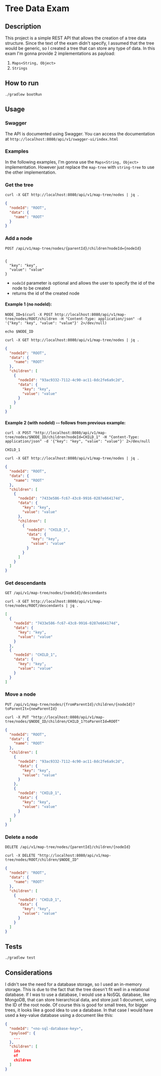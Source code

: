 # Tree Data Exam

## Description

This project is a simple REST API that allows the creation of a tree data structure.
Since the text of the exam didn't specify, I assumed that the tree would be generic, so I created a
tree that can store any type of data.
In this exam I'm gonna provide 2 implementations as payload:

1. `Maps<String, Object>`
2. `Strings`

## How to run

`./gradlew bootRun`

## Usage

### Swagger

The API is documented using Swagger. You can access the documentation at
`http://localhost:8080/api/v1/swagger-ui/index.html`

### Examples

In the following examples, I'm gonna use the `Maps<String, Object>` implementation. However just
replace the `map-tree` with `string-tree` to use the other implementation.

### Get the tree

```shell
curl -X GET http://localhost:8080/api/v1/map-tree/nodes | jq .
```

```json
{
  "nodeId": "ROOT",
  "data": {
    "name": "ROOT"
  }
}
```

### Add a node

```
POST /api/v1/map-tree/nodes/{parentId}/children?nodeId={nodeId}


{
  "key": "key",
  "value": "value"
}
```

- `nodeId` parameter is optional and allows the user to specify the id of the node to be created
- returns the id of the created node

#### Example 1 (no nodeId):

```shell
NODE_ID=$(curl -X POST http://localhost:8080/api/v1/map-tree/nodes/ROOT/children -H "Content-Type: application/json" -d '{"key": "key", "value": "value"}' 2>/dev/null)
```

```shell
echo $NODE_ID
```

```shell
curl -X GET http://localhost:8080/api/v1/map-tree/nodes | jq .
```

```json
{
  "nodeId": "ROOT",
  "data": {
    "name": "ROOT"
  },
  "children": [
    {
      "nodeId": "93ac9332-7112-4c90-ac11-8dc2fe6a9c2d",
      "data": {
        "key": "key",
        "value": "value"
      }
    }
  ]
}
```

#### Example 2 (with nodeId) -- follows from previous example:

```shell
curl -X POST "http://localhost:8080/api/v1/map-tree/nodes/$NODE_ID/children?nodeId=CHILD_1" -H "Content-Type: application/json" -d '{"key": "key", "value": "value"}' 2>/dev/null
```

```
CHILD_1
```

```shell
curl -X GET http://localhost:8080/api/v1/map-tree/nodes | jq .
```

```json
{
  "nodeId": "ROOT",
  "data": {
    "name": "ROOT"
  },
  "children": [
    {
      "nodeId": "7433e586-fc67-43c8-9916-0287e664174d",
      "data": {
        "key": "key",
        "value": "value"
      },
      "children": [
        {
          "nodeId": "CHILD_1",
          "data": {
            "key": "key",
            "value": "value"
          }
        }
      ]
    }
  ]
}
```

### Get descendants

`GET /api/v1/map-tree/nodes/{nodeId}/descendants`

```shell
curl -X GET http://localhost:8080/api/v1/map-tree/nodes/ROOT/descendants | jq .
```

```json
[
  {
    "nodeId": "7433e586-fc67-43c8-9916-0287e664174d",
    "data": {
      "key": "key",
      "value": "value"
    }
  },
  {
    "nodeId": "CHILD_1",
    "data": {
      "key": "key",
      "value": "value"
    }
  }
]
```

### Move a node

`PUT /api/v1/map-tree/nodes/{fromParentId}/children/{nodeId}?toParentIt={newParentId}`

```shell
curl -X PUT "http://localhost:8080/api/v1/map-tree/nodes/$NODE_ID/children/CHILD_1?toParentId=ROOT"
```

```json
{
  "nodeId": "ROOT",
  "data": {
    "name": "ROOT"
  },
  "children": [
    {
      "nodeId": "93ac9332-7112-4c90-ac11-8dc2fe6a9c2d",
      "data": {
        "key": "key",
        "value": "value"
      }
    },
    {
      "nodeId": "CHILD_1",
      "data": {
        "key": "key",
        "value": "value"
      }
    }
  ]
}
```

### Delete a node

`DELETE /api/v1/map-tree/nodes/{parentId}/children/{nodeId}`

```shell
curl -X DELETE "http://localhost:8080/api/v1/map-tree/nodes/ROOT/children/$NODE_ID"
```

```json
{
  "nodeId": "ROOT",
  "data": {
    "name": "ROOT"
  },
  "children": [
    {
      "nodeId": "CHILD_1",
      "data": {
        "key": "key",
        "value": "value"
      }
    }
  ]
}
```

## Tests

`./gradlew test`

## Considerations

I didn't see the need for a database storage, so I used an in-memory storage. This is due to the
fact that the tree doesn't fit well in a relational database.
If I was to use a database, I would use a NoSQL database, like MongoDB, that can store hierarchical
data, and store just 1 document, using the ID of the root node.
Of course this is good for small trees, for bigger trees, it looks like a good idea to use a
database. In that case I would have used a key-value database using
a document like this:

```json
{
  "nodeId": "<no-sql-database-key>",
  "payload": {
    ...
  },
  "children": [
    ids
    of
    children
  ]
}
```
